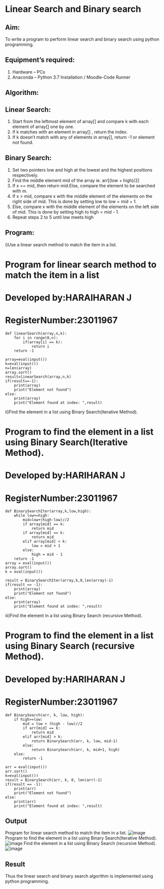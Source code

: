 # Linear Search and Binary search
## Aim:
To write a program to perform linear search and binary search using python programming.
## Equipment’s required:
1.	Hardware – PCs
2.	Anaconda – Python 3.7 Installation / Moodle-Code Runner
## Algorithm:
## Linear Search:
1.	Start from the leftmost element of array[] and compare k with each element of array[] one by one.
2.	If k matches with an element in array[] , return the index.
3.	If k doesn’t match with any of elements in array[], return -1 or element not found.
## Binary Search:
1.	Set two pointers low and high at the lowest and the highest positions respectively.
2.	Find the middle element mid of the array ie. arr[(low + high)/2]
3.	If x == mid, then return mid.Else, compare the element to be searched with m.
4.	If x > mid, compare x with the middle element of the elements on the right side of mid. This is done by setting low to low = mid + 1.
5.	Else, compare x with the middle element of the elements on the left side of mid. This is done by setting high to high = mid - 1.
6.	Repeat steps 2 to 5 until low meets high
## Program:
i)Use a linear search method to match the item in a list.
# Program for linear search method to match the item in a list
# Developed by:HARAIHARAN J
# RegisterNumber:23011967
```
def linearSearch(array,n,k):
    for i in range(0,n):
        if(array[i] == k):
            return i
    return -1
    
array=eval(input())
k=eval(input())
n=len(array)
array.sort()
result=linearSearch(array,n,k)
if(result==-1):
    print(array)
    print("Element not found")
else:
    print(array)
    print("Element found at index: ",result)
```
ii)Find the element in a list using Binary Search(Iterative Method).
# Program to find the element in a list using Binary Search(Iterative Method).
# Developed by:HARIHARAN J
# RegisterNumber:23011967 
```
def BinarySearchIter(array,k,low,high):
    while low<=high:
        mid=low+(high-low)//2
        if array[mid] == k:
            return mid
        if array[mid] == k:
            return mid
        elif array[mid] < k:
            low = mid + 1
        else:
            high = mid - 1
    return -1
array = eval(input())
array.sort()
k = eval(input())

result = BinarySearchIter(array,k,0,len(array)-1)
if(result == -1):
    print(array)
    print("Element not found")
else:
    print(array)
    print("Element found at index: ",result)
```
iii)Find the element in a list using Binary Search (recursive Method).
# Program to find the element in a list using Binary Search (recursive Method).
# Developed by:HARIHARAN J
# RegisterNumber:23011967
```
def BinarySearch(arr, k, low, high):
    if high>=low:
        mid = low + (high - low)//2
        if arr[mid] == k:
            return mid
        elif arr[mid] > k:
            return BinarySearch(arr, k, low, mid-1)
        else:
            return BinarySearch(arr, k, mid+1, high)
    else:
        return -1
        
arr = eval(input())
arr.sort()
k=eval(input())
result = BinarySearch(arr, k, 0, len(arr)-1)
if(result == -1):
    print(arr)
    print("Element not found")
else:
    print(arr)
    print("Element found at index: ",result)
```
## Output

Program for linear search method to match the item in a list.
![image](https://github.com/HariharanJayavel/Search-Algorithm/assets/144870546/45377b11-3f83-4043-b183-6b2ea2ac1a86)
Program to find the element in a list using Binary Search(Iterative Method).
![image](https://github.com/HariharanJayavel/Search-Algorithm/assets/144870546/ad42ebda-4443-43b3-b271-9c5e970cbfa0)
Find the element in a list using Binary Search (recursive Method).
![image](https://github.com/HariharanJayavel/Search-Algorithm/assets/144870546/1405b19e-0b1a-41a2-8587-b587373b78f9)

## Result
Thus the linear search and binary search algorithm is implemented using python programming.
